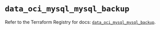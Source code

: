 # `data_oci_mysql_mysql_backup`

Refer to the Terraform Registry for docs: [`data_oci_mysql_mysql_backup`](https://registry.terraform.io/providers/hashicorp/oci/7.19.0/docs/data-sources/mysql_mysql_backup).
